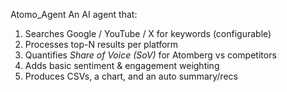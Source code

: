 
Atomo_Agent
An AI agent that:
1) Searches Google / YouTube / X for keywords (configurable)
2) Processes top-N results per platform
3) Quantifies *Share of Voice (SoV)* for Atomberg vs competitors
4) Adds basic sentiment & engagement weighting
5) Produces CSVs, a chart, and an auto summary/recs
